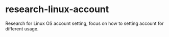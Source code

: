 # research-linux-account
Research for Linux OS account setting, focus on how to setting account for different usage.
